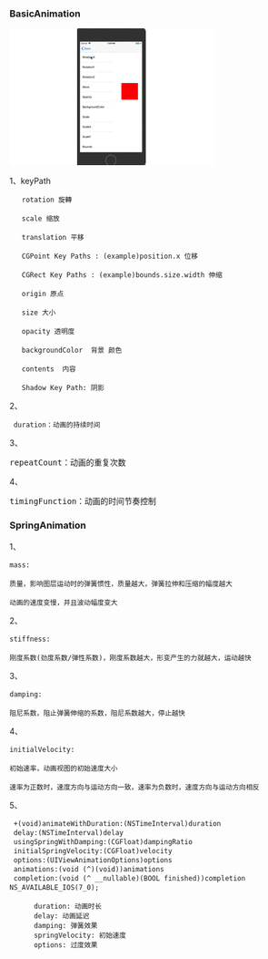 ### BasicAnimation

![animation](./Animation.gif)

1、keyPath

       rotation 旋轉
    
       scale 缩放
     
       translation 平移
       
       CGPoint Key Paths : (example)position.x 位移
    
       CGRect Key Paths : (example)bounds.size.width 伸缩
    
       origin 原点
       
       size 大小
       
       opacity 透明度
       
       backgroundColor  背景 颜色
     
       contents  内容
       
       Shadow Key Path: 阴影
       
2、

     duration：动画的持续时间
     
     
3、
　　<pre>repeatCount：动画的重复次数</pre>

4、
　　<pre>timingFunction：动画的时间节奏控制</pre>
       
  
### SpringAnimation

1、

    mass:
 
    质量，影响图层运动时的弹簧惯性，质量越大，弹簧拉伸和压缩的幅度越大
 
    动画的速度变慢，并且波动幅度变大
2、 

    stiffness:
 
    刚度系数(劲度系数/弹性系数)，刚度系数越大，形变产生的力就越大，运动越快
3、
 
    damping:
 
    阻尼系数，阻止弹簧伸缩的系数，阻尼系数越大，停止越快
4、

    initialVelocity:
 
    初始速率，动画视图的初始速度大小

    速率为正数时，速度方向与运动方向一致，速率为负数时，速度方向与运动方向相反
5、

     +(void)animateWithDuration:(NSTimeInterval)duration 
     delay:(NSTimeInterval)delay 
     usingSpringWithDamping:(CGFloat)dampingRatio   
     initialSpringVelocity:(CGFloat)velocity 
     options:(UIViewAnimationOptions)options 
     animations:(void (^)(void))animations 
     completion:(void (^ __nullable)(BOOL finished))completion NS_AVAILABLE_IOS(7_0);
     
          duration: 动画时长
          delay: 动画延迟
          damping: 弹簧效果
          springVelocity: 初始速度
          options: 过度效果
